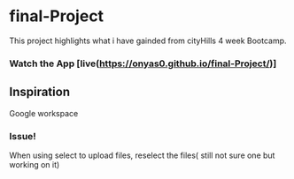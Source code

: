 # final-Project
This project highlights what i have gainded from cityHills 4 week Bootcamp.

### Watch the App [live(https://onyas0.github.io/final-Project/)]

## Inspiration
Google workspace

### Issue!
When using select to upload files, reselect the files( still not sure one but working on it)
